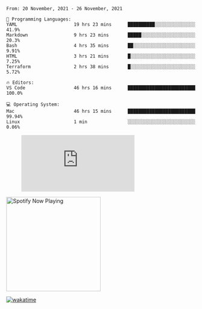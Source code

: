 <!--START_SECTION:waka-->
```text
From: 20 November, 2021 - 26 November, 2021

💬 Programming Languages: 
YAML                     19 hrs 23 mins      ██████████░░░░░░░░░░░░░░░   41.9% 
Markdown                 9 hrs 23 mins       █████░░░░░░░░░░░░░░░░░░░░   20.3% 
Bash                     4 hrs 35 mins       ██░░░░░░░░░░░░░░░░░░░░░░░   9.91% 
HTML                     3 hrs 21 mins       █░░░░░░░░░░░░░░░░░░░░░░░░   7.25% 
Terraform                2 hrs 38 mins       █░░░░░░░░░░░░░░░░░░░░░░░░   5.72%

🔥 Editors: 
VS Code                  46 hrs 16 mins      █████████████████████████   100.0%

💻 Operating System: 
Mac                      46 hrs 15 mins      █████████████████████████   99.94% 
Linux                    1 min               ░░░░░░░░░░░░░░░░░░░░░░░░░   0.06%

```


<!--END_SECTION:waka-->

<figure><embed src="https://wakatime.com/share/@gregnrobinson/001c6d31-0c95-44f9-b6d7-9fd705354f62.svg"></embed></figure>

[<img src="https://spotify-now-playing-cyan-seven.vercel.app/api/spotify-playing" alt="Spotify Now Playing" width="250" />](https://open.spotify.com/user/gregnrobinson-ca)

[![wakatime](https://wakatime.com/badge/user/37718f76-572e-4513-b2c5-41c4d93d287a.svg)](https://wakatime.com/@37718f76-572e-4513-b2c5-41c4d93d287a)




